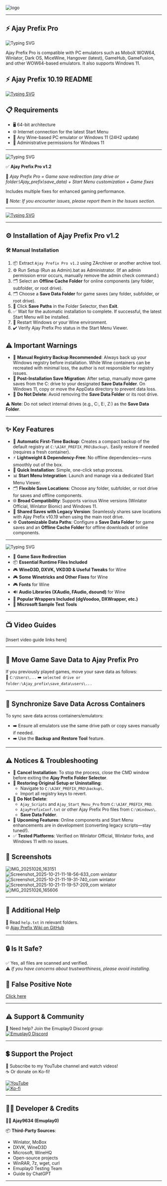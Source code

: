 ![logo](https://github.com/ajay9634/Ajay-prefix/blob/main/.github/logo.jpg)

---

## ⚡ Ajay Prefix Pro

![Typing SVG](https://readme-typing-svg.herokuapp.com?size=45&duration=6000&pause=3000&color=36BCF7&center=true&vCenter=true&width=1200&height=200&lines=Welcome+to+Ajay+Prefix+Pro;Universal+Wine+Tools+and+Fixes;Game+Tweaks+%7C+Save+Redirection+%7C+Start+Menu)

Ajay Prefix Pro is compatible with PC emulators such as MoboX WOW64, Winlator, Dark OS, MiceWine, Hangover (latest), GameHub, GameFusion, and other WOW64-based emulators. It also supports Windows 11.

## ⚡ Ajay Prefix 10.19 README

[![Typing SVG](https://readme-typing-svg.herokuapp.com?size=45&duration=5000&pause=3000&color=36BCF7&center=true&vCenter=true&width=1000&lines=📥+Ajay+Prefix+Pro+Readme)](https://github.com/ajay9634/Ajay-prefix/blob/main/README_OLD.md)

## 📋 Requirements

- 🖥️ 64-bit architecture
- 🌐 Internet connection for the latest Start Menu
- 🍷 Any Wine-based PC emulator or Windows 11 (24H2 update)
- 🔑 Administrative permissions for Windows 11

---

![Typing SVG](https://readme-typing-svg.herokuapp.com?size=60&pause=2000&color=F76D36&center=true&vCenter=true&width=1000&height=150&lines=✨+What+is+Ajay+Prefix+Pro✨)

✅ **Ajay Prefix Pro v1.2**  

📂 *Ajay Prefix Pro = Game save redirection (any drive or folder:\Ajay_prefix\save_data) + Start Menu customization + Game fixes*

Includes multiple fixes for enhanced gaming performance.

📝 *Note: If you encounter issues, please report them in the Issues section.*

---

[![Typing SVG](https://readme-typing-svg.herokuapp.com?size=45&duration=5000&pause=3000&color=36BCF7&center=true&vCenter=true&width=1000&lines=📥+Download+Ajay+Prefix+v1.2)](https://github.com/ajay9634/Ajay-prefix/releases/tag/Ajay_Prefix_Pro)

---

## ⚙️ Installation of Ajay Prefix Pro v1.2

### 🛠️ Manual Installation

1. 📦 Extract `Ajay Prefix Pro v1.2` using ZArchiver or another archive tool.
2. ⚙️ Run Setup (Run as Admin).bat as Administrator. (If an admin permission error occurs, manually remove the admin check command.)
3. 🗂️ Select an **Offline Cache Folder** for online components (any folder, subfolder, or root drive).
4. 🗂️ Choose a **Save Data Folder** for game saves (any folder, subfolder, or root drive).
5. 💾 Click **Save Paths** in the Folder Selector, then **Exit**.
6. ✅ Wait for the automatic installation to complete. If successful, the latest Start Menu will be installed.
7. 🔄 Restart Windows or your Wine environment.
8. ✔️ Verify Ajay Prefix Pro status in the Start Menu Viewer.

## ⚠️ Important Warnings

- 🔐 **Manual Registry Backup Recommended**: Always back up your Windows registry before installation. While Wine containers can be recreated with minimal loss, the author is not responsible for registry issues.
- 💾 **Post-Installation Save Migration**: After setup, manually move game saves from the C: drive to your designated **Save Data Folder**. On Windows 11, copy or move the AppData directory to prevent data loss.
- 🚫 **Do Not Delete**: Avoid removing the **Save Data Folder** or its root drive.

⚠️ **Note**: Do not select internal drives (e.g., C:, E:, Z:) as the **Save Data Folder**.

---

## ✨ Key Features

- 💾 **Automatic First-Time Backup**: Creates a compact backup of the default registry at `C:\AJAY_PREFIX_PRO\Backup\`. Easily restore if needed (requires a fresh container).
- ⚡ **Lightweight & Dependency-Free**: No offline dependencies—runs smoothly out of the box.
- 🚀 **Quick Installation**: Simple, one-click setup process.
- 📊 **Start Menu Integration**: Launch and manage via a dedicated Start Menu Viewer.
- 🗂️ **Flexible Save Locations**: Choose any folder, subfolder, or root drive for saves and offline components.
- 🌐 **Broad Compatibility**: Supports various Wine versions (Winlator Official, Winlator Bionic) and Windows 11.
- 🔄 **Shared Saves with Legacy Version**: Seamlessly shares save locations with Ajay Prefix v10.19 when using the main root drive.
- ⚙️ **Customizable Data Paths**: Configure a **Save Data Folder** for game saves and an **Offline Cache Folder** for offline downloads of online components.

---

![Typing SVG](https://readme-typing-svg.herokuapp.com?size=60&pause=2000&color=F76D36&center=true&vCenter=true&width=1000&height=150&lines=🚀+Features+of+Ajay+Prefix+Pro🚀)

- 💾 **Game Save Redirection**
- 📦 **Essential Runtime Files Included**
- 🎮 **WineD3D, DXVK, VKD3D & Useful Tweaks** for Wine
- 🎮 **Some Winetricks and Other Fixes** for Wine
- 🎮 **Fonts** for Wine
- 🔊 **Audio Libraries (XAudio, FAudio, dsound)** for Wine
- 🎨 **Popular Wrappers Included (dgVoodoo, DXWrapper, etc.)**
- 🧪 **Microsoft Sample Test Tools**

---

## 📺 Video Guides

[Insert video guide links here]

---

## 📂 Move Game Save Data to Ajay Prefix Pro

If you previously played games, move your save data as follows:  
💾 `C:\Users\...` ➡️ `selected drive or folder:\Ajay_prefix\save_data\users\...`

---

## 🔗 Synchronize Save Data Across Containers

To sync save data across containers/emulators:  

- ➡️ Ensure all emulators use the same drive path or copy saves manually if needed.  
- ➡️ Use the **Backup and Restore Tool** feature.

---

## ⚠️ Notices & Troubleshooting

- 🚫 **Cancel Installation**: To stop the process, close the CMD window before exiting the **Ajay Prefix Folder Selector**.
- 🔄 **Restoring Original Setup or Uninstalling**:
  - Navigate to `C:\AJAY_PREFIX_PRO\backup\`.
  - Import all registry keys to revert.
- 🚫 **Do Not Delete**:
  - `Ajay_Scripts` and `Ajay_Start_Menu_Pro` from `C:\AJAY_PREFIX_PRO`.
  - `AjayPrefixConf.txt` or other Ajay Prefix Pro files from `C:\Windows\`.
  - **Save Data Folder**.
- 🚀 **Upcoming Features**: Online components and Start Menu enhancements are in development (converting legacy scripts—stay tuned!).
- ✅ **Tested Platforms**: Verified on Winlator Official, Winlator forks, and Windows 11 with no issues.

## 📸 Screenshots

![IMG_20251026_163151](https://github.com/user-attachments/assets/610f6657-a99b-425f-b0ad-fb7386672a12)
![Screenshot_2025-10-21-11-18-56-633_com winlator](https://github.com/user-attachments/assets/37f819fe-79d5-44a9-ab5c-8058a29d3cf9)
![Screenshot_2025-10-21-11-19-31-740_com winlator](https://github.com/user-attachments/assets/6a2053b3-d3f8-4f83-8d46-e4c3ba2246f9)
![Screenshot_2025-10-21-11-19-57-209_com winlator](https://github.com/user-attachments/assets/ffaf374f-c034-4af5-b3eb-0cc9b0a73b5f)
![IMG_20251026_165606](https://github.com/user-attachments/assets/804dbc46-0a57-4e38-8216-649a1a9d433d)

---

## 📖 Additional Help

📘 Read `help.txt` in relevant folders.  
🌐 [Ajay Prefix Wiki on GitHub](https://github.com/ajay9634/Ajay-prefix/wiki)

---

## 🔒 Is It Safe?

✅ Yes, all files are scanned and verified.  
⚠️ *If you have concerns about trustworthiness, please avoid installing.*

## 🤧 False Positive Note
[Click here](https://github.com/ajay9634/Ajay-prefix/blob/main/Ajay%20Prefix%20Pro%20%20README.txt)

---

## ⚠️ Support & Community

💬 Need help? Join the Emuplay0 Discord group:  
[![Emuplay0 Discord](https://img.shields.io/badge/Discord-Emuplay0-blue?style=social&logo=discord)](https://discord.gg/XpbEp3dWv3)

---

## 💲 Support the Project

🙏 Subscribe to my YouTube channel and watch videos!  
☕ Or donate on Ko-fi!

[![YouTube](https://img.shields.io/badge/YouTube-Subscribe-red?style=social&logo=youtube)](https://youtube.com/@EMUPLAY0?si=TA9tOZx49eZa4OuN)  
[![Ko-fi](https://img.shields.io/badge/Donate-Ko_fi-orange?style=social&logo=ko-fi)](https://ko-fi.com)

---

## 👨‍💻 Developer & Credits

👨‍🔧 **Ajay9634 (Emuplay0)**

📦 **Third-Party Sources**:  
- Winlator, MoBox
- DXVK, WineD3D
- Microsoft, WineHQ
- Open-source projects
- WinRAR, 7z, wget, curl
- Emuplay0 Testing Team
- Guide by ChatGPT

---
